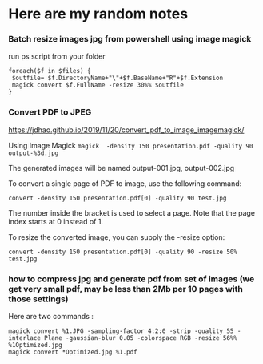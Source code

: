 # Here are my random notes
### Batch resize images jpg from powershell using image magick

run ps script from your folder

```
foreach($f in $files) {
 $outfile= $f.DirectoryName+"\"+$f.BaseName+"R"+$f.Extension
 magick convert $f.FullName -resize 30%% $outfile
}
```

### Convert PDF to JPEG

https://jdhao.github.io/2019/11/20/convert_pdf_to_image_imagemagick/

Using Image Magick `magick  -density 150 presentation.pdf -quality 90 output-%3d.jpg`

The generated images will be named output-001.jpg, output-002.jpg

To convert a single page of PDF to image, use the following command:
```
convert -density 150 presentation.pdf[0] -quality 90 test.jpg
```
The number inside the bracket is used to select a page. Note that the page index starts at 0 instead of 1.

To resize the converted image, you can supply the -resize option:
```
convert -density 150 presentation.pdf[0] -quality 90 -resize 50% test.jpg
```
### how to compress jpg and generate pdf from set of images (we get very small pdf, may be less than 2Mb per 10 pages with those settings)

Here are two commands :
```
magick convert %1.JPG -sampling-factor 4:2:0 -strip -quality 55 -interlace Plane -gaussian-blur 0.05 -colorspace RGB -resize 56%% %1Optimized.jpg
magick convert *Optimized.jpg %1.pdf
```
